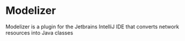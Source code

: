 # Modelizer

Modelizer is a plugin for the Jetbrains IntelliJ IDE that converts network resources into Java classes
